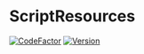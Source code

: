 # ScriptResources

[![CodeFactor](https://www.codefactor.io/repository/github/lukebemish/ScriptResources/badge?style=for-the-badge)](https://www.codefactor.io/repository/github/lukebemish/ScriptResources)
[![Version](https://img.shields.io/badge/dynamic/xml?style=for-the-badge&color=blue&label=Latest%20Version&prefix=v&query=metadata%2F%2Flatest&url=https%3A%2F%2Fmaven.lukebemish.dev%2Freleases%2Fdev%2Flukebemish%2Fscriptresources%2Fscriptresources-common-1.19.4%2Fmaven-metadata.xml)](https://maven.lukebemish.dev/releases/dev/lukebemish/scriptresources/)
